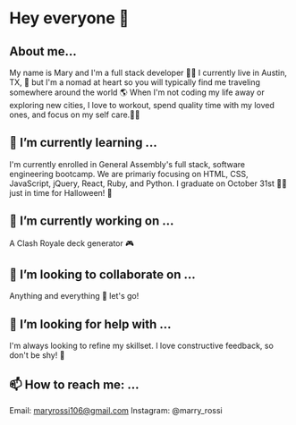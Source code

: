# Hey everyone 🖖 

## About me...
My name is Mary and I'm a full stack developer 👩‍💻 I currently live in Austin, TX, 📍 but I'm a nomad at heart so you will typically find me traveling somewhere around the world 🌎 When I'm not coding my life away or exploring new cities, I love to workout, spend quality time with my loved ones, and focus on my self care.🧖‍♀️ 

## 🌱 I’m currently learning ...
I'm currently enrolled in General Assembly's full stack, software engineering bootcamp. We are primariy focusing on HTML, CSS, JavaScript, jQuery, React, Ruby, and Python. I graduate on October 31st 👩‍🎓 just in time for Halloween! 👻 

## 🔭 I’m currently working on ...
A Clash Royale deck generator 🎮

## 👯 I’m looking to collaborate on ...
Anything and everything 🤙 let's go!

## 🤔 I’m looking for help with ... 
I'm always looking to refine my skillset. I love constructive feedback, so don't be shy! 🙏

## 📫 How to reach me: ...
Email: maryrossi106@gmail.com
Instagram: @marry_rossi

<!--
**maryrossi/maryrossi** is a ✨ _special_ ✨ repository because its `README.md` (this file) appears on your GitHub profile.

- ⚡ Fun fact: ...
-->
